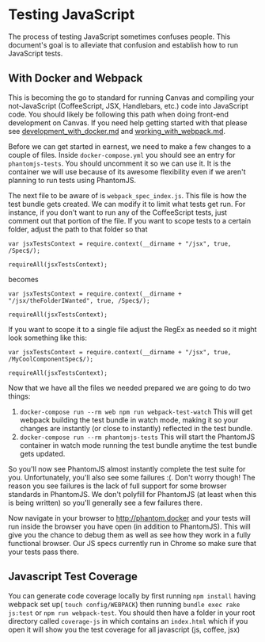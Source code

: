 # Testing JavaScript

The process of testing JavaScript sometimes confuses people. This document's goal
is to alleviate that confusion and establish how to run JavaScript tests.

## With Docker and Webpack

This is becoming the go to standard for running Canvas and compiling your not-JavaScript
(CoffeeScript, JSX, Handlebars, etc.) code into JavaScript code.  You should likely
be following this path when doing front-end development on Canvas.  If you need help
getting started with that please see [development_with_docker.md](https://github.com/instructure/canvas-lms/blob/master/doc/development_with_docker.md)
and [working_with_webpack.md](https://github.com/instructure/canvas-lms/blob/master/doc/working_with_webpack.md).

Before we can get started in earnest, we need to make a few changes to a couple of files.
Inside `docker-compose.yml` you should see an entry for `phantomjs-tests`.  You should
uncomment it so we can use it. It is the container we will use because of its awesome
flexibility even if we aren't planning to run tests using PhantomJS.

The next file to be aware of is `webpack_spec_index.js`.  This file is how the test bundle
gets created.  We can modify it to limit what tests get run.  For instance, if you don't
want to run any of the CoffeeScript tests, just comment out that portion of the file.
If you want to scope tests to a certain folder, adjust the path to that folder so that

```
var jsxTestsContext = require.context(__dirname + "/jsx", true, /Spec$/);

requireAll(jsxTestsContext);
```

becomes

```
var jsxTestsContext = require.context(__dirname + "/jsx/theFolderIWanted", true, /Spec$/);

requireAll(jsxTestsContext);
```

If you want to scope it to a single file adjust the RegEx as needed so it might look
something like this:

```
var jsxTestsContext = require.context(__dirname + "/jsx", true, /MyCoolComponentSpec$/);

requireAll(jsxTestsContext);
```

Now that we have all the files we needed prepared we are going to do two things:

1) `docker-compose run --rm web npm run webpack-test-watch`
   This will get webpack building the test bundle in watch mode, making it so your
   changes are instantly (or close to instantly) reflected in the test bundle.
2) `docker-compose run --rm phantomjs-tests`
   This will start the PhantomJS container in watch mode running the test bundle
   anytime the test bundle gets updated.

So you'll now see PhantomJS almost instantly complete the test suite for you.
Unfortunately, you'll also see some failures :(. Don't worry though!  The reason
you see failures is the lack of full support for some browser standards in PhantomJS.
We don't polyfill for PhantomJS (at least when this is being written) so you'll generally
see a few failures there.

Now navigate in your browser to http://phantom.docker and your tests will run inside
the browser you have open (in addition to PhantomJS).  This will give you the chance
to debug them as well as see how they work in a fully functional browser.  Our JS
specs currently run in Chrome so make sure that your tests pass there.

## Javascript Test Coverage

You can generate code coverage locally by first running `npm install` having webpack
set up( `touch config/WEBPACK`) then running `bundle exec rake js:test` or `npm run webpack-test`.
You should then have a folder in your root directory called `coverage-js`
in which contains an `index.html` which if you open it will show you
the test coverage for all javascript (js, coffee, jsx)
